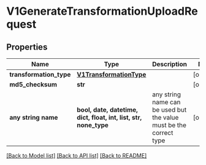 # V1GenerateTransformationUploadRequest


## Properties
Name | Type | Description | Notes
------------ | ------------- | ------------- | -------------
**transformation_type** | [**V1TransformationType**](V1TransformationType.md) |  | [optional] 
**md5_checksum** | **str** |  | [optional] 
**any string name** | **bool, date, datetime, dict, float, int, list, str, none_type** | any string name can be used but the value must be the correct type | [optional]

[[Back to Model list]](../README.md#documentation-for-models) [[Back to API list]](../README.md#documentation-for-api-endpoints) [[Back to README]](../README.md)


